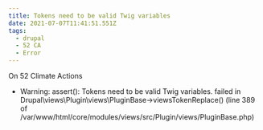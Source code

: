 ```yaml
---
title: Tokens need to be valid Twig variables
date: 2021-07-07T11:41:51.551Z
tags:
  - drupal
  - 52 CA
  - Error
---
```

On 52 Climate Actions
* Warning: assert(): Tokens need to be valid Twig variables. failed in Drupal\views\Plugin\views\PluginBase->viewsTokenReplace() (line 389 of /var/www/html/core/modules/views/src/Plugin/views/PluginBase.php)

